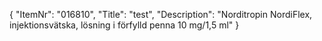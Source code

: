 {
  "ItemNr": "016810",
  "Title": "test",
  "Description": "Norditropin NordiFlex, injektionsvätska, lösning i förfylld penna 10 mg/1,5 ml"
}